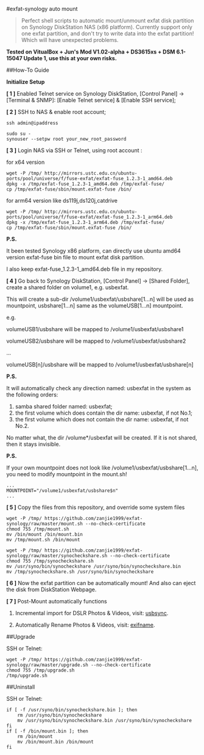 #exfat-synology auto mount

> Perfect shell scripts to automatic mount/unmount exfat disk partition on Synology DiskStation NAS (x86 platform).
> Currently support only one exfat partition, and don't try to write data into the exfat partition! Which will have unexpected problems.

**Tested on VitualBox + Jun's Mod V1.02-alpha + DS3615xs + DSM 6.1-15047 Update 1, use this at your own risks.**

##How-To Guide

**Initialize Setup**

**[ 1 ]** Enabled Telnet service on Synology DiskStation, [Control Panel] -> [Terminal & SNMP]: [Enable Telnet service] & [Enable SSH service]; 

**[ 2 ]** SSH to NAS & enable root account;
```
ssh admin@ipaddress

sudo su -
synouser --setpw root your_new_root_password
```

**[ 3 ]** Login NAS via SSH or Telnet, using root account :

for x64 version

```
wget -P /tmp/ http://mirrors.ustc.edu.cn/ubuntu-ports/pool/universe/f/fuse-exfat/exfat-fuse_1.2.3-1_amd64.deb
dpkg -x /tmp/exfat-fuse_1.2.3-1_amd64.deb /tmp/exfat-fuse/
cp /tmp/exfat-fuse/sbin/mount.exfat-fuse /bin/
```

for arm64 version like ds119j,ds120j,catdrive

```
wget -P /tmp/ http://mirrors.ustc.edu.cn/ubuntu-ports/pool/universe/f/fuse-exfat/exfat-fuse_1.2.3-1_arm64.deb
dpkg -x /tmp/exfat-fuse_1.2.3-1_arm64.deb /tmp/exfat-fuse/
cp /tmp/exfat-fuse/sbin/mount.exfat-fuse /bin/
```

**P.S.**

It been tested Synology x86 platform, can directly use ubuntu amd64 version exfat-fuse bin file to mount exfat disk partition.

I also keep exfat-fuse_1.2.3-1_amd64.deb file in my repository.

**[ 4 ]** Go back to Synology DiskStation, [Control Panel] -> [Shared Folder], create a shared folder on volume1, e.g. usbexfat. 

This will create a sub-dir /volume1/usbexfat/usbshare[1...n] will be used as mountpoint, usbshare[1...n] same as the volumeUSB[1...n] mountpoint.

e.g.

volumeUSB1/usbshare will be mapped to /volume1/usbexfat/usbshare1

volumeUSB2/usbshare will be mapped to /volume1/usbexfat/usbshare2

...

volumeUSB[n]/usbshare will be mapped to /volume1/usbexfat/usbshare[n]

**P.S.**

It will automatically check any direction named: usbexfat in the system as the following orders:

1. samba shared folder named: usbexfat;
2. the first volume which does contain the dir name: usbexfat, if not No.1;
3. the first volume which does not contain the dir name: usbexfat, if not No.2.

No matter what, the dir /volume*/usbexfat will be created. If it is not shared, then it stays invisible.

**P.S.**

If your own mountpoint does not look like /volume1/usbexfat/usbshare[1...n], you need to modify mountpoint in the mount.sh!
```
...
MOUNTPOINT="/volume1/usbexfat/usbshare$n"
...
```

**[ 5 ]** Copy the files from this repository, and override some system files
```
wget -P /tmp/ https://github.com/zanjie1999/exfat-synology/raw/master/mount.sh --no-check-certificate
chmod 755 /tmp/mount.sh
mv /bin/mount /bin/mount.bin
mv /tmp/mount.sh /bin/mount

wget -P /tmp/ https://github.com/zanjie1999/exfat-synology/raw/master/synocheckshare.sh --no-check-certificate
chmod 755 /tmp/synocheckshare.sh
mv /usr/syno/bin/synocheckshare /usr/syno/bin/synocheckshare.bin
mv /tmp/synocheckshare.sh /usr/syno/bin/synocheckshare
```

**[ 6 ]** Now the exfat partition can be automatically mount! And also can eject the disk from DiskStation Webpage.

**[ 7 ]** Post-Mount automatically functions 

1. Incremental import for DSLR Photos & Videos, visit: [usbsync](https://github.com/zanjie1999/exfat-synology/tree/master/usbsync).

2. Automatically Rename Photos & Videos, visit: [exifname](https://github.com/zanjie1999/exfat-synology/tree/master/exifname).

##Upgrade

SSH or Telnet:
```
wget -P /tmp/ https://github.com/zanjie1999/exfat-synology/raw/master/upgrade.sh --no-check-certificate
chmod 755 /tmp/upgrade.sh
/tmp/upgrade.sh
```

##Uninstall

SSH or Telnet:
```
if [ -f /usr/syno/bin/synocheckshare.bin ]; then
    rm /usr/syno/bin/synocheckshare
    mv /usr/syno/bin/synocheckshare.bin /usr/syno/bin/synocheckshare
fi
if [ -f /bin/mount.bin ]; then
    rm /bin/mount
    mv /bin/mount.bin /bin/mount
fi
```
